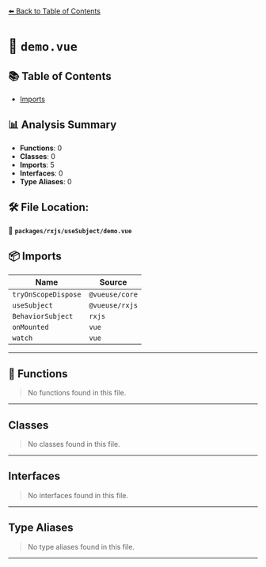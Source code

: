[⬅️ Back to Table of Contents](../../../index.md)

# 📄 `demo.vue`

## 📚 Table of Contents

- [Imports](#imports)

## 📊 Analysis Summary

- **Functions**: 0
- **Classes**: 0
- **Imports**: 5
- **Interfaces**: 0
- **Type Aliases**: 0

## 🛠️ File Location:
📂 **`packages/rxjs/useSubject/demo.vue`**

## 📦 Imports

| Name | Source |
|------|--------|
| `tryOnScopeDispose` | `@vueuse/core` |
| `useSubject` | `@vueuse/rxjs` |
| `BehaviorSubject` | `rxjs` |
| `onMounted` | `vue` |
| `watch` | `vue` |


---

## 🔧 Functions

> No functions found in this file.


---

## Classes

> No classes found in this file.


---

## Interfaces

> No interfaces found in this file.


---

## Type Aliases

> No type aliases found in this file.


---